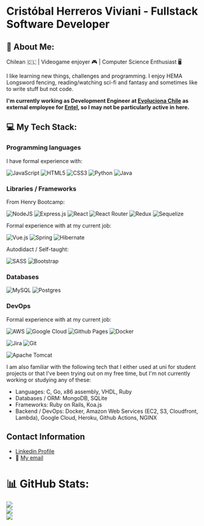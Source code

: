 
# Cristóbal Herreros Viviani - Fullstack Software Developer
## 💫 About Me:
Chilean 🇨🇱 | Videogame enjoyer 🎮 | Computer Science Enthusiast 🖥️

I like learning new things, challenges and programming. I enjoy HEMA Longsword fencing, reading/watching sci-fi and fantasy and sometimes like to write stuff but not code.

**I'm currently working as Development Engineer at [Evoluciona Chile](https://www.evoluciona.cl) as external employee for [Entel](https://www.entel.cl/), so I may not be particularly active in here.**

## 💻 My Tech Stack:
### Programming languages
I have formal experience with:

![JavaScript](https://img.shields.io/badge/javascript-%23323330.svg?style=for-the-badge&logo=javascript&logoColor=%23F7DF1E)
![HTML5](https://img.shields.io/badge/html5-%23E34F26.svg?style=for-the-badge&logo=html5&logoColor=white)
![CSS3](https://img.shields.io/badge/css3-%231572B6.svg?style=for-the-badge&logo=css3&logoColor=white)
![Python](https://img.shields.io/badge/python-3670A0?style=for-the-badge&logo=python&logoColor=ffdd54)
![Java](https://img.shields.io/badge/java-%23ED8B00.svg?style=for-the-badge&logo=openjdk&logoColor=white)

### Libraries / Frameworks
From Henry Bootcamp:

![NodeJS](https://img.shields.io/badge/node.js-6DA55F?style=for-the-badge&logo=node.js&logoColor=white)
![Express.js](https://img.shields.io/badge/express.js-%23404d59.svg?style=for-the-badge&logo=express&logoColor=%2361DAFB)
![React](https://img.shields.io/badge/react-%2320232a.svg?style=for-the-badge&logo=react&logoColor=%2361DAFB)
![React Router](https://img.shields.io/badge/React_Router-CA4245?style=for-the-badge&logo=react-router&logoColor=white)
![Redux](https://img.shields.io/badge/redux-%23593d88.svg?style=for-the-badge&logo=redux&logoColor=white)
![Sequelize](https://img.shields.io/badge/Sequelize-52B0E7?style=for-the-badge&logo=Sequelize&logoColor=white)

Formal experience with at my current job: 

![Vue.js](https://img.shields.io/badge/vuejs-%2335495e.svg?style=for-the-badge&logo=vuedotjs&logoColor=%234FC08D)
![Spring](https://img.shields.io/badge/spring-%236DB33F.svg?style=for-the-badge&logo=spring&logoColor=white)
![Hibernate](https://img.shields.io/badge/Hibernate-59666C?style=for-the-badge&logo=Hibernate&logoColor=white)

Autodidact / Self-taught:

![SASS](https://img.shields.io/badge/SASS-hotpink.svg?style=for-the-badge&logo=SASS&logoColor=white)
![Bootstrap](https://img.shields.io/badge/bootstrap-%238511FA.svg?style=for-the-badge&logo=bootstrap&logoColor=white)

### Databases
![MySQL](https://img.shields.io/badge/mysql-%2300f.svg?style=for-the-badge&logo=mysql&logoColor=white)
![Postgres](https://img.shields.io/badge/postgres-%23316192.svg?style=for-the-badge&logo=postgresql&logoColor=white)

### DevOps
Formal experience with at my current job:

![AWS](https://img.shields.io/badge/AWS-%23FF9900.svg?style=for-the-badge&logo=amazon-aws&logoColor=white)
![Google Cloud](https://img.shields.io/badge/GoogleCloud-%234285F4.svg?style=for-the-badge&logo=google-cloud&logoColor=white)
![Github Pages](https://img.shields.io/badge/github%20pages-121013?style=for-the-badge&logo=github&logoColor=white)
![Docker](https://img.shields.io/badge/docker-%230db7ed.svg?style=for-the-badge&logo=docker&logoColor=white)

![Jira](https://img.shields.io/badge/jira-%230A0FFF.svg?style=for-the-badge&logo=jira&logoColor=white)
![Git](https://img.shields.io/badge/git-%23F05033.svg?style=for-the-badge&logo=git&logoColor=white)

![Apache Tomcat](https://img.shields.io/badge/apache%20tomcat-%23F8DC75.svg?style=for-the-badge&logo=apache-tomcat&logoColor=black)

I am also familiar with the following tech that I either used at uni for student projects or that I've been trying out on my free time, but I'm not currently working or studying any of these: 
- Languages: C, Go, x86 assembly, VHDL, Ruby
- Databases / ORM: MongoDB, SQLite
- Frameworks: Ruby on Rails, Koa.js
- Backend / DevOps: Docker, Amazon Web Services (EC2, S3, Cloudfront, Lambda), Google Cloud, Heroku, Github Actions, NGINX 

## Contact Information
- [Linkedin Profile](https://www.linkedin.com/in/cristobalherreros/)
- 📧 [My email](mailto:cristobal.herreros@gmail.com)

# 📊 GitHub Stats:
![](https://github-readme-stats.vercel.app/api?username=Sapo-san&theme=default&hide_border=false&include_all_commits=true&count_private=true)<br/>
![](https://github-readme-streak-stats.herokuapp.com/?user=Sapo-san&theme=default&hide_border=false)<br/>
![](https://github-readme-stats.vercel.app/api/top-langs/?username=Sapo-san&theme=default&hide_border=false&include_all_commits=true&count_private=true&layout=compact)

